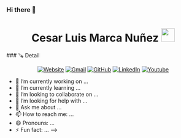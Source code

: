 ### Hi there 👋
<h1 align="center">Cesar Luis Marca Nuñez <img src="https://media.giphy.com/media/hvRJCLFzcasrR4ia7z/giphy.gif" width="35"></h1>
### 🪚 Detail
<span  align="center">
  <img src="https://i.postimg.cc/N0rCYKtY/353064240-1564335844091904-5827872636116732297-n.jpg" alt="">
</span>
 
<p align="center">
    <a href="https://vercel.com/cesar-marca-nunezs-projects/ecommert-proyecto"><img src="https://img.icons8.com/bubbles/50/000000/web.png" alt="Website"/></a>
      <a href="mailto:cesar.14.2012@gmail.com"><img src="https://img.icons8.com/bubbles/50/000000/gmail.png" alt="Gmail"/></a>
      <a href="https://github.com/https://github.com/cesarmarca14"><img src="https://img.icons8.com/bubbles/50/000000/github.png" alt="GitHub"/></a>
      <a href="https://www.linkedin.com/in/cesar-luis-marca-nuñez-5b841126a"><img src="https://img.icons8.com/bubbles/50/000000/linkedin.png" alt="LinkedIn"/></a>
      <a href=""><img src="https://img.icons8.com/bubbles/50/000000/youtube.png" alt="Youtube"/></a>
  </p>



- 🔭 I’m currently working on ...
- 🌱 I’m currently learning ...
- 👯 I’m looking to collaborate on ...
- 🤔 I’m looking for help with ...
- 💬 Ask me about ...
- 📫 How to reach me: ...
- 😄 Pronouns: ...
- ⚡ Fun fact: ...
-->
